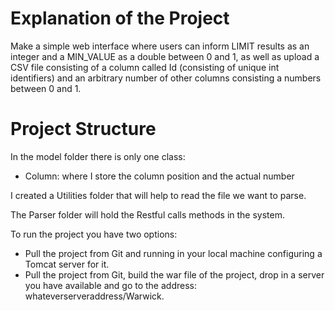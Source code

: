 # Explanation of the Project

Make a simple web interface where users can inform LIMIT results as an integer and a
MIN_VALUE as a double between 0 and 1, as well as upload a CSV file consisting of a column
called Id (consisting of unique int identifiers) and an arbitrary number of other columns
consisting a numbers between 0 and 1.

# Project Structure

In the model folder there is only one class:
- Column: where I store the column position and the actual number

I created a Utilities folder that will help to read the file we want to parse.

The Parser folder will hold the Restful calls methods in the system.

To run the project you have two options: 
- Pull the project from Git and running in your local machine configuring a Tomcat server for it.
- Pull the project from Git, build the war file of the project, drop in a server you have available and go to the address: whateverserveraddress/Warwick.
